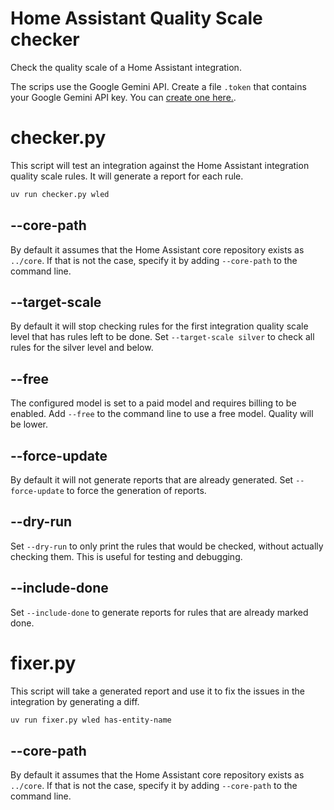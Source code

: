 # Home Assistant Quality Scale checker

Check the quality scale of a Home Assistant integration.

The scrips use the Google Gemini API. Create a file `.token` that contains your Google Gemini API key. You can [create one here.](https://aistudio.google.com/apikey).

# checker.py

This script will test an integration against the Home Assistant integration quality scale rules. It will generate a report for each rule.

```bash
uv run checker.py wled
```

## --core-path

By default it assumes that the Home Assistant core repository exists as `../core`. If that is not the case, specify it by adding `--core-path` to the command line.

## --target-scale

By default it will stop checking rules for the first integration quality scale level that has rules left to be done. Set `--target-scale silver` to check all rules for the silver level and below.

## --free

The configured model is set to a paid model and requires billing to be enabled. Add `--free` to the command line to use a free model. Quality will be lower.

## --force-update

By default it will not generate reports that are already generated. Set `--force-update` to force the generation of reports.

## --dry-run

Set `--dry-run` to only print the rules that would be checked, without actually checking them. This is useful for testing and debugging.

## --include-done

Set `--include-done` to generate reports for rules that are already marked done.

# fixer.py

This script will take a generated report and use it to fix the issues in the integration by generating a diff.

```bash
uv run fixer.py wled has-entity-name
```

## --core-path

By default it assumes that the Home Assistant core repository exists as `../core`. If that is not the case, specify it by adding `--core-path` to the command line.
